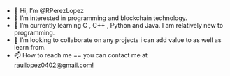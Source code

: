 - 👋 Hi, I’m @RPerezLopez
- 👀 I’m interested in programming and blockchain technology.
- 🌱 I’m currently learning C , C++ , Python and Java. I am relatively new to programming.
- 💞️ I’m looking to collaborate on any projects i can add value to as well as learn from. 
- 📫 How to reach me == you can contact me at raullopez0402@gmail.com!

<!---
RPerezLopez/RPerezLopez is a ✨ special ✨ repository because its `README.md` (this file) appears on your GitHub profile.
You can click the Preview link to take a look at your changes.
--->
